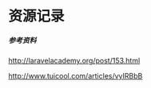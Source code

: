 # 资源记录

##### 参考资料

http://laravelacademy.org/post/153.html

http://www.tuicool.com/articles/vyIRBbB



